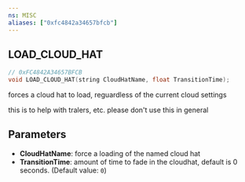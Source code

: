 ```yaml
---
ns: MISC
aliases: ["0xfc4842a34657bfcb"]
---
```

## LOAD_CLOUD_HAT

```c
// 0xFC4842A34657BFCB
void LOAD_CLOUD_HAT(string CloudHatName, float TransitionTime);
```

forces a cloud hat to load, reguardless of the current cloud settings

this is to help with tralers, etc. please don't use this in general


## Parameters
* **CloudHatName**: force a loading of the named cloud hat
* **TransitionTime**: amount of time to fade in the cloudhat, default is 0 seconds. (Default value: `0`)
